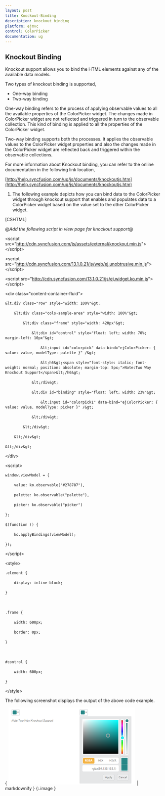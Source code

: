 ```yaml
---
layout: post
title: Knockout-Binding
description: knockout binding
platform: ejmvc
control: ColorPicker
documentation: ug
---
```


## Knockout Binding

Knockout support allows you to bind the HTML elements against any of the available data models.

Two types of knockout binding is supported,

* One-way binding
* Two-way binding

One-way binding refers to the process of applying observable values to all the available properties of the ColorPicker widget. The changes made in ColorPicker widget are not reflected and triggered in turn to the observable collection. This kind of binding is applied to all the properties of the ColorPicker widget.

Two-way binding supports both the processes. It applies the observable values to the ColorPicker widget properties and also the changes made in the ColorPicker widget are reflected back and triggered within the observable collections. 

For more information about Knockout binding, you can refer to the online documentation in the following link location,

[http://help.syncfusion.com/ug/js/documents/knockoutjs.htm](http://help.syncfusion.com/ug/js/documents/knockoutjs.htm)

1. The following example depicts how you can bind data to the ColorPicker widget through knockout support that enables and populates data to a ColorPicker widget based on the value set to the other ColorPicker widget.



[CSHTML]

@*Add the following script in view page for knockout support*@

&lt;script src="http://cdn.syncfusion.com/js/assets/external/knockout.min.js"&gt; &lt;/script&gt;

&lt;script src="http://cdn.syncfusion.com/13.1.0.21/js/web/ej.unobtrusive.min.js"&gt; &lt;/script&gt;

&lt;script src="http://cdn.syncfusion.com/13.1.0.21/js/ej.widget.ko.min.js"&gt; &lt;/script&gt;



&lt;div class="content-container-fluid"&gt;

    &lt;div class="row" style="width: 100%"&gt;

        &lt;div class="cols-sample-area" style="width: 100%"&gt;

            &lt;div class="frame" style="width: 420px"&gt;

                &lt;div id="control" style="float: left; width: 70%; margin-left: 10px"&gt;

                    &lt;input id="colorpick" data-bind="ejColorPicker: { value: value, modelType: palette }" /&gt;

                    &lt;h6&gt;<span style="font-style: italic; font-weight: normal; position: absolute; margin-top: 5px;">Note:Two Way Knockout Support</span>&lt;/h6&gt;

                &lt;/div&gt;

                &lt;div id="binding" style="float: left; width: 23%"&gt;

                    &lt;input id="colorpick1" data-bind="ejColorPicker: { value: value, modelType: picker }" /&gt;

                &lt;/div&gt;

            &lt;/div&gt;

        &lt;/div&gt;

    &lt;/div&gt;

&lt;/div&gt;

&lt;script&gt;

    window.viewModel = {

        value: ko.observable("#278787"),

        palette: ko.observable("palette"),

        picker: ko.observable("picker")

    };

    $(function () {

        ko.applyBindings(viewModel);

    });

&lt;/script&gt;

&lt;style&gt;

    .element {

        display: inline-block;

    }



    .frame {

        width: 600px;

        border: 0px;

    }



    #control {

        width: 600px;

    }

&lt;/style&gt;



The following screenshot displays the output of the above code example.



{ ![](Knockout-Binding_images/Knockout-Binding_img1.png) | markdownify }
{:.image }


